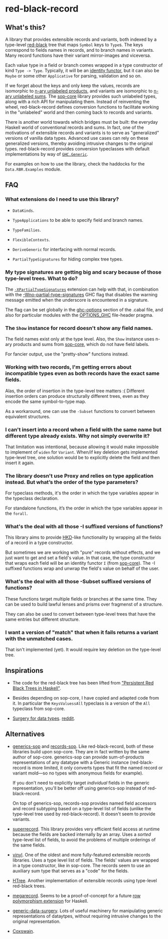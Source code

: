 red-black-record
================

What's this?
------------

A library that provides extensible records and variants, both indexed by a
type-level [red-black](https://en.wikipedia.org/wiki/Red%E2%80%93black_tree)
tree that maps `Symbol` keys to `Type`s. The keys correspond to fields names in
records, and to branch names in variants. Many record functions have their
variant mirror-images and viceversa.

Each value type in a field or branch comes wrapped in a type constructor of
kind `Type -> Type`. Typically, it will be an [identity
functor](http://hackage.haskell.org/package/sop-core-0.4.0.0/docs/Data-SOP.html#t:I),
but it can also be `Maybe` or some other `Applicative` for parsing, validation
and so on.

If we forget about the keys and only keep the values, records are isomorphic to
[n-ary unlabeled
products](http://hackage.haskell.org/package/sop-core-0.4.0.0/docs/Data-SOP.html#t:NP),
and variants are isomorphic to [n-ary unlabeled
sums](http://hackage.haskell.org/package/sop-core-0.4.0.0/docs/Data-SOP.html#t:NS).
The [sop-core](http://hackage.haskell.org/package/sop-core) library provides
such unlabeled types, along with a rich API for manipulating them. Instead of
reinventing the wheel, red-black-record defines conversion functions to
facilitate working in the "unlabeled" world and then coming back to records and
variants.

There is another world towards which bridges must be built: the everyday
Haskell world of conventional records and sums. In fact, one of the motivations
of extensible records and variants is to serve as "generalized" versions of
vanilla data types. Advanced use cases can rely on these generalized versions,
thereby avoiding intrusive changes to the original types. red-black-record
provides conversion typeclasses with default implementations by way of
[`GHC.Generic`](http://hackage.haskell.org/package/base-4.12.0.0/docs/GHC-Generics.html).

For examples on how to use the library, check the haddocks for the
`Data.RBR.Examples` module.

FAQ
---

### What extensions do I need to use this library?

- `DataKinds`.

- `TypeApplications` to be able to specify field and branch names.

- `TypeFamilies`.

- `FlexibleContexts`.

- `DeriveGeneric` for interfacing with normal records.

- `PartialTypeSignatures` for hiding complex tree types.

### My type signatures are getting big and scary because of those type-level trees. What to do?

The
[`-XPartialTypeSignatures`](https://downloads.haskell.org/~ghc/latest/docs/html/users_guide/glasgow_exts.html?#extension-PartialTypeSignatures)
extension can help with that, in combination with the
[-Wno-partial-type-signatures](https://downloads.haskell.org/~ghc/latest/docs/html/users_guide/using-warnings.html#ghc-flag--Wpartial-type-signatures)
GHC flag that disables the warning message emitted when the underscore is
encountered in a signature.

The flag can be set globally in the
[ghc-options](https://www.haskell.org/cabal/users-guide/developing-packages.html?#pkg-field-ghc-options)
section of the .cabal file, and also for particular modules with the
[OPTIONS_GHC](https://downloads.haskell.org/~ghc/latest/docs/html/users_guide/glasgow_exts.html?highlight=options_ghc#options-ghc-pragma)
file-header pragma.

### The `Show` instance for record doesn't show any field names.

The field names exist only at the type level. Also, the `Show` instance uses
n-ary products and sums from
[sop-core](http://hackage.haskell.org/package/sop-core), which do not have
field labels.

For fancier output, use the "pretty-show" functions instead.

### Working with two records, I'm getting errors about incompatible types even as both records have the exact same fields.

Alas, the order of insertion in the type-level tree matters :( Different
insertion orders can produce structurally different trees, even as they encode
the same symbol-to-type map.

As a workaround, one can use the `-Subset` functions to convert between
equivalent structures.

### I can't insert into a record when a field with the same name but different type already exists. Why not simply overwrite it?

That limitation was intentional, because allowing it would make impossible to
implement of `widen` for `Variant`. When/if key deletion gets implemented
type-level tree, one solution would be to explicitly delete the field and then
insert it again.

### The library doesn't use Proxy and relies on type application instead. But what’s the order of the type parameters?

For typeclass methods, it's the order in which the type variables appear in the
typeclass declaration.

For standalone functions, it’s the order in which the type variables appear in
the `forall`.

### What's the deal with all those -I suffixed versions of functions?

This library aims to provide
[HKD](http://reasonablypolymorphic.com/blog/higher-kinded-data/)-like
functionality by wrapping all the fields of a record in a type constructor.

But sometimes we are working with "pure" records without effects, and we just
want to get and set a field's value. In that case, the type constructor that
wraps each field will be an identity functor `I` (from
[sop-core](http://hackage.haskell.org/package/sop-core)). The -I suffixed
functions wrap and unwrap the field's value on behalf of the user.

### What's the deal with all those -Subset suffixed versions of functions?

These functions target multiple fields or branches at the same time. They can
be used to build lawful lenses and prisms over fragmenst of a structure.

They can also be used to convert between type-level trees that have the same
entries but different structure.

### I want a version of "match" that when it fails returns a variant with the unmatched cases.

That isn't implemented (yet). It would require key deletion on the type-level
tree.

Inspirations
------------

- The code for the red-black tree has been lifted from ["Persistent Red Black
  Trees in Haskell"](https://abhiroop.github.io/Haskell-Red-Black-Tree/).

- Besides depending on sop-core, I have copied and adapted code from it. In
  particular the `KeysValuessAll` typeclass is a version of the `All` typeclass
  from sop-core. 

- [Surgery for data
  types](https://blog.poisson.chat/posts/2018-11-26-type-surgery.html).
  [reddit](https://www.reddit.com/r/haskell/comments/a0gi4z/surgery_for_data_types/).

Alternatives
------------

- [generics-sop](http://hackage.haskell.org/package/generics-sop) and
  [records-sop](http://hackage.haskell.org/package/records-sop). Like
  red-black-record, both of these libraries build upon sop-core. They are in
  fact written by the same author of sop-core. generics-sop can provide
  sum-of-products representations of any datatype with a Generic instance
  (red-black-record is more limited, it only converts types that fit the named
  record or variant mold—so no types with anonymous fields for example). 
  
  If you don't need to explicitly target *individual* fields in the generic
  representation, you'll be better off using generics-sop instead of
  red-black-record. 
  
  On top of generics-sop, records-sop provides named field accessors and record
  subtyping based on a type-level list of fields (unlike the type-level tree
  used by red-black-record). It doesn't seem to provide variants.

- [superrecord](http://hackage.haskell.org/package/superrecord). This library
  provides very efficient field access at runtime because the fields are backed
  internally by an array. Uses a *sorted* type-level list of fields, to avoid
  the problems of multiple orderings of the same fields.

- [vinyl](http://hackage.haskell.org/package/vinyl). One of the oldest and more
  fully-featured extensible records libraries. Uses a type level list of
  fields. The fields' values are wrapped in a type constructor, like in
  sop-core. The records seem to use an auxiliary sum type that serves as a
  "code" for the fields.

- [HTree](https://github.com/i-am-tom/learn-me-a-haskell#htree). Another
  implementation of extensible records using type-level red-black trees.

- [megarecord](https://github.com/jvanbruegge/Megarecord). Seems to be a
  proof-of-concept for a future [row polymorphism
  extension](https://github.com/ghc-proposals/ghc-proposals/pull/180) for
  Haskell.

- [generic-data-surgery](https://hackage.haskell.org/package/generic-data-surgery).
  Lots of useful machinery for manipulating generic representations of
  dataytpes, without requiring intrusive changes to the original
  representation.

- [Coxswain](https://ghc.haskell.org/trac/ghc/wiki/Plugins/TypeChecker/RowTypes/Coxswain).

